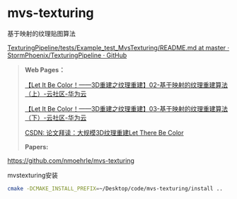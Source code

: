 # mvs-texturing

基于映射的纹理贴图算法



[TexturingPipeline/tests/Example_test_MvsTexturing/README.md at master · StormPhoenix/TexturingPipeline · GitHub](https://github.com/StormPhoenix/TexturingPipeline/blob/master/tests/Example_test_MvsTexturing/README.md)



>**Web Pages：**
>
>[【Let It Be Color！——3D重建之纹理重建】02-基于映射的纹理重建算法（上）-云社区-华为云](https://bbs.huaweicloud.com/blogs/195742)
>
>[【Let It Be Color！——3D重建之纹理重建】03-基于映射的纹理重建算法（下）-云社区-华为云](https://bbs.huaweicloud.com/blogs/202297)
>
>[CSDN: 论文拜读：大规模3D纹理重建Let There Be Color](https://blog.csdn.net/weixin_44671418/article/details/124947843)
>
>**Papers:**
>
>





https://github.com/nmoehrle/mvs-texturing

mvstexturing安装

```bash
cmake -DCMAKE_INSTALL_PREFIX=~/Desktop/code/mvs-texturing/install ..
```

